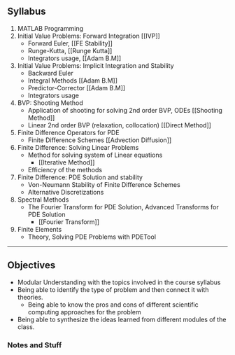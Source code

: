 ## Syllabus

1. MATLAB Programming
2. Initial Value Problems: Forward Integration [[IVP]]
	* Forward Euler, [[FE Stability]]
	* Runge-Kutta, [[Runge Kutta]]
	* Integrators usage, [[Adam B.M]]
3. Initial Value Problems: Implicit Integration and Stability 
 	* Backward Euler
 	* Integral Methods [[Adam B.M]] 
 	* Predictor-Corrector [[Adam B.M]]
 	* Integrators usage
4. BVP: Shooting Method
	* Application of shooting for solving 2nd order BVP, ODEs [[Shooting Method]]
	* Linear 2nd order BVP (relaxation, collocation) [[Direct Method]]
5. Finite Difference Operators for PDE
	* Finite Difference Schemes [[Advection Diffusion]]
6. Finite Difference: Solving Linear Problems
	* Method for solving system of Linear equations 
		* [[Iterative Method]]
	* Efficiency of the methods
7. Finite Difference: PDE Solution and stability
	* Von-Neumann Stability of Finite Difference Schemes
	* Alternative Discretizations
8. Spectral Methods
	* The Fourier Transform for PDE Solution, Advanced Transforms for PDE Solution
		* [[Fourier Transform]]
9. Finite Elements
	* Theory, Solving PDE Problems with PDETool

---

## Objectives
* Modular Understanding with the topics involved in the course syllabus
* Being able to identify the type of problem and then connect it with theories. 
	* Being able to know the pros and cons of different scientific computing approaches for the problem 
* Being able to synthesize the ideas learned from different modules of the class. 

### Notes and Stuff
